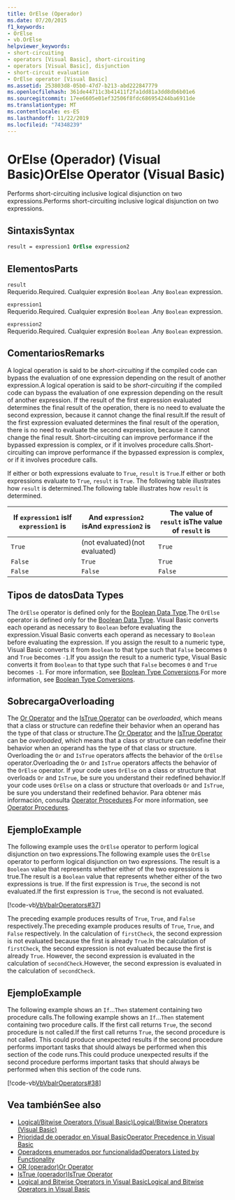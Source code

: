 ```yaml
---
title: OrElse (Operador)
ms.date: 07/20/2015
f1_keywords:
- OrElse
- vb.OrElse
helpviewer_keywords:
- short-circuiting
- operators [Visual Basic], short-circuiting
- operators [Visual Basic], disjunction
- short-circuit evaluation
- OrElse operator [Visual Basic]
ms.assetid: 253803d8-05b0-47d7-b213-abd222847779
ms.openlocfilehash: 361de44711c3b41411f2fa1dd81a3dd8db6b01e6
ms.sourcegitcommit: 17ee6605e01ef32506f8fdc686954244ba6911de
ms.translationtype: MT
ms.contentlocale: es-ES
ms.lasthandoff: 11/22/2019
ms.locfileid: "74348239"
---
```

# <a name="orelse-operator-visual-basic"></a><span data-ttu-id="57304-102">OrElse (Operador) (Visual Basic)</span><span class="sxs-lookup"><span data-stu-id="57304-102">OrElse Operator (Visual Basic)</span></span>
<span data-ttu-id="57304-103">Performs short-circuiting inclusive logical disjunction on two expressions.</span><span class="sxs-lookup"><span data-stu-id="57304-103">Performs short-circuiting inclusive logical disjunction on two expressions.</span></span>  
  
## <a name="syntax"></a><span data-ttu-id="57304-104">Sintaxis</span><span class="sxs-lookup"><span data-stu-id="57304-104">Syntax</span></span>  
  
```vb
result = expression1 OrElse expression2  
```  
  
## <a name="parts"></a><span data-ttu-id="57304-105">Elementos</span><span class="sxs-lookup"><span data-stu-id="57304-105">Parts</span></span>  
 `result`  
 <span data-ttu-id="57304-106">Requerido.</span><span class="sxs-lookup"><span data-stu-id="57304-106">Required.</span></span> <span data-ttu-id="57304-107">Cualquier expresión `Boolean` .</span><span class="sxs-lookup"><span data-stu-id="57304-107">Any `Boolean` expression.</span></span>  
  
 `expression1`  
 <span data-ttu-id="57304-108">Requerido.</span><span class="sxs-lookup"><span data-stu-id="57304-108">Required.</span></span> <span data-ttu-id="57304-109">Cualquier expresión `Boolean` .</span><span class="sxs-lookup"><span data-stu-id="57304-109">Any `Boolean` expression.</span></span>  
  
 `expression2`  
 <span data-ttu-id="57304-110">Requerido.</span><span class="sxs-lookup"><span data-stu-id="57304-110">Required.</span></span> <span data-ttu-id="57304-111">Cualquier expresión `Boolean` .</span><span class="sxs-lookup"><span data-stu-id="57304-111">Any `Boolean` expression.</span></span>  
  
## <a name="remarks"></a><span data-ttu-id="57304-112">Comentarios</span><span class="sxs-lookup"><span data-stu-id="57304-112">Remarks</span></span>  
 <span data-ttu-id="57304-113">A logical operation is said to be *short-circuiting* if the compiled code can bypass the evaluation of one expression depending on the result of another expression.</span><span class="sxs-lookup"><span data-stu-id="57304-113">A logical operation is said to be *short-circuiting* if the compiled code can bypass the evaluation of one expression depending on the result of another expression.</span></span> <span data-ttu-id="57304-114">If the result of the first expression evaluated determines the final result of the operation, there is no need to evaluate the second expression, because it cannot change the final result.</span><span class="sxs-lookup"><span data-stu-id="57304-114">If the result of the first expression evaluated determines the final result of the operation, there is no need to evaluate the second expression, because it cannot change the final result.</span></span> <span data-ttu-id="57304-115">Short-circuiting can improve performance if the bypassed expression is complex, or if it involves procedure calls.</span><span class="sxs-lookup"><span data-stu-id="57304-115">Short-circuiting can improve performance if the bypassed expression is complex, or if it involves procedure calls.</span></span>  
  
 <span data-ttu-id="57304-116">If either or both expressions evaluate to `True`, `result` is `True`.</span><span class="sxs-lookup"><span data-stu-id="57304-116">If either or both expressions evaluate to `True`, `result` is `True`.</span></span> <span data-ttu-id="57304-117">The following table illustrates how `result` is determined.</span><span class="sxs-lookup"><span data-stu-id="57304-117">The following table illustrates how `result` is determined.</span></span>  
  
|<span data-ttu-id="57304-118">If `expression1` is</span><span class="sxs-lookup"><span data-stu-id="57304-118">If `expression1` is</span></span>|<span data-ttu-id="57304-119">And `expression2` is</span><span class="sxs-lookup"><span data-stu-id="57304-119">And `expression2` is</span></span>|<span data-ttu-id="57304-120">The value of `result` is</span><span class="sxs-lookup"><span data-stu-id="57304-120">The value of `result` is</span></span>|  
|-------------------------|--------------------------|------------------------------|  
|`True`|<span data-ttu-id="57304-121">(not evaluated)</span><span class="sxs-lookup"><span data-stu-id="57304-121">(not evaluated)</span></span>|`True`|  
|`False`|`True`|`True`|  
|`False`|`False`|`False`|  
  
## <a name="data-types"></a><span data-ttu-id="57304-122">Tipos de datos</span><span class="sxs-lookup"><span data-stu-id="57304-122">Data Types</span></span>  
 <span data-ttu-id="57304-123">The `OrElse` operator is defined only for the [Boolean Data Type](../../../visual-basic/language-reference/data-types/boolean-data-type.md).</span><span class="sxs-lookup"><span data-stu-id="57304-123">The `OrElse` operator is defined only for the [Boolean Data Type](../../../visual-basic/language-reference/data-types/boolean-data-type.md).</span></span> <span data-ttu-id="57304-124">Visual Basic converts each operand as necessary to `Boolean` before evaluating the expression.</span><span class="sxs-lookup"><span data-stu-id="57304-124">Visual Basic converts each operand as necessary to `Boolean` before evaluating the expression.</span></span> <span data-ttu-id="57304-125">If you assign the result to a numeric type, Visual Basic converts it from `Boolean` to that type such that `False` becomes `0` and `True` becomes `-1`.</span><span class="sxs-lookup"><span data-stu-id="57304-125">If you assign the result to a numeric type, Visual Basic converts it from `Boolean` to that type such that `False` becomes `0` and `True` becomes `-1`.</span></span>
<span data-ttu-id="57304-126">For more information, see [Boolean Type Conversions](../data-types/boolean-data-type.md#type-conversions).</span><span class="sxs-lookup"><span data-stu-id="57304-126">For more information, see [Boolean Type Conversions](../data-types/boolean-data-type.md#type-conversions).</span></span>
  
## <a name="overloading"></a><span data-ttu-id="57304-127">Sobrecarga</span><span class="sxs-lookup"><span data-stu-id="57304-127">Overloading</span></span>  
 <span data-ttu-id="57304-128">The [Or Operator](../../../visual-basic/language-reference/operators/or-operator.md) and the [IsTrue Operator](../../../visual-basic/language-reference/operators/istrue-operator.md) can be *overloaded*, which means that a class or structure can redefine their behavior when an operand has the type of that class or structure.</span><span class="sxs-lookup"><span data-stu-id="57304-128">The [Or Operator](../../../visual-basic/language-reference/operators/or-operator.md) and the [IsTrue Operator](../../../visual-basic/language-reference/operators/istrue-operator.md) can be *overloaded*, which means that a class or structure can redefine their behavior when an operand has the type of that class or structure.</span></span> <span data-ttu-id="57304-129">Overloading the `Or` and `IsTrue` operators affects the behavior of the `OrElse` operator.</span><span class="sxs-lookup"><span data-stu-id="57304-129">Overloading the `Or` and `IsTrue` operators affects the behavior of the `OrElse` operator.</span></span> <span data-ttu-id="57304-130">If your code uses `OrElse` on a class or structure that overloads `Or` and `IsTrue`, be sure you understand their redefined behavior.</span><span class="sxs-lookup"><span data-stu-id="57304-130">If your code uses `OrElse` on a class or structure that overloads `Or` and `IsTrue`, be sure you understand their redefined behavior.</span></span> <span data-ttu-id="57304-131">Para obtener más información, consulta [Operator Procedures](../../../visual-basic/programming-guide/language-features/procedures/operator-procedures.md).</span><span class="sxs-lookup"><span data-stu-id="57304-131">For more information, see [Operator Procedures](../../../visual-basic/programming-guide/language-features/procedures/operator-procedures.md).</span></span>  
  
## <a name="example"></a><span data-ttu-id="57304-132">Ejemplo</span><span class="sxs-lookup"><span data-stu-id="57304-132">Example</span></span>  
 <span data-ttu-id="57304-133">The following example uses the `OrElse` operator to perform logical disjunction on two expressions.</span><span class="sxs-lookup"><span data-stu-id="57304-133">The following example uses the `OrElse` operator to perform logical disjunction on two expressions.</span></span> <span data-ttu-id="57304-134">The result is a `Boolean` value that represents whether either of the two expressions is true.</span><span class="sxs-lookup"><span data-stu-id="57304-134">The result is a `Boolean` value that represents whether either of the two expressions is true.</span></span> <span data-ttu-id="57304-135">If the first expression is `True`, the second is not evaluated.</span><span class="sxs-lookup"><span data-stu-id="57304-135">If the first expression is `True`, the second is not evaluated.</span></span>  
  
 [!code-vb[VbVbalrOperators#37](~/samples/snippets/visualbasic/VS_Snippets_VBCSharp/VbVbalrOperators/VB/Class1.vb#37)]  
  
 <span data-ttu-id="57304-136">The preceding example produces results of `True`, `True`, and `False` respectively.</span><span class="sxs-lookup"><span data-stu-id="57304-136">The preceding example produces results of `True`, `True`, and `False` respectively.</span></span> <span data-ttu-id="57304-137">In the calculation of `firstCheck`, the second expression is not evaluated because the first is already `True`.</span><span class="sxs-lookup"><span data-stu-id="57304-137">In the calculation of `firstCheck`, the second expression is not evaluated because the first is already `True`.</span></span> <span data-ttu-id="57304-138">However, the second expression is evaluated in the calculation of `secondCheck`.</span><span class="sxs-lookup"><span data-stu-id="57304-138">However, the second expression is evaluated in the calculation of `secondCheck`.</span></span>  
  
## <a name="example"></a><span data-ttu-id="57304-139">Ejemplo</span><span class="sxs-lookup"><span data-stu-id="57304-139">Example</span></span>  
 <span data-ttu-id="57304-140">The following example shows an `If`...`Then` statement containing two procedure calls.</span><span class="sxs-lookup"><span data-stu-id="57304-140">The following example shows an `If`...`Then` statement containing two procedure calls.</span></span> <span data-ttu-id="57304-141">If the first call returns `True`, the second procedure is not called.</span><span class="sxs-lookup"><span data-stu-id="57304-141">If the first call returns `True`, the second procedure is not called.</span></span> <span data-ttu-id="57304-142">This could produce unexpected results if the second procedure performs important tasks that should always be performed when this section of the code runs.</span><span class="sxs-lookup"><span data-stu-id="57304-142">This could produce unexpected results if the second procedure performs important tasks that should always be performed when this section of the code runs.</span></span>  
  
 [!code-vb[VbVbalrOperators#38](~/samples/snippets/visualbasic/VS_Snippets_VBCSharp/VbVbalrOperators/VB/Class1.vb#38)]  
  
## <a name="see-also"></a><span data-ttu-id="57304-143">Vea también</span><span class="sxs-lookup"><span data-stu-id="57304-143">See also</span></span>

- [<span data-ttu-id="57304-144">Logical/Bitwise Operators (Visual Basic)</span><span class="sxs-lookup"><span data-stu-id="57304-144">Logical/Bitwise Operators (Visual Basic)</span></span>](../../../visual-basic/language-reference/operators/logical-bitwise-operators.md)
- [<span data-ttu-id="57304-145">Prioridad de operador en Visual Basic</span><span class="sxs-lookup"><span data-stu-id="57304-145">Operator Precedence in Visual Basic</span></span>](../../../visual-basic/language-reference/operators/operator-precedence.md)
- [<span data-ttu-id="57304-146">Operadores enumerados por funcionalidad</span><span class="sxs-lookup"><span data-stu-id="57304-146">Operators Listed by Functionality</span></span>](../../../visual-basic/language-reference/operators/operators-listed-by-functionality.md)
- [<span data-ttu-id="57304-147">OR (operador)</span><span class="sxs-lookup"><span data-stu-id="57304-147">Or Operator</span></span>](../../../visual-basic/language-reference/operators/or-operator.md)
- [<span data-ttu-id="57304-148">IsTrue (operador)</span><span class="sxs-lookup"><span data-stu-id="57304-148">IsTrue Operator</span></span>](../../../visual-basic/language-reference/operators/istrue-operator.md)
- [<span data-ttu-id="57304-149">Logical and Bitwise Operators in Visual Basic</span><span class="sxs-lookup"><span data-stu-id="57304-149">Logical and Bitwise Operators in Visual Basic</span></span>](../../../visual-basic/programming-guide/language-features/operators-and-expressions/logical-and-bitwise-operators.md)
